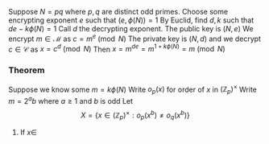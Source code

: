 Suppose $N=pq$ where $p,q$ are distinct odd primes.
Choose some encrypting exponent $e$ such that $(e,\phi(N))=1$
By Euclid, find $d,k$ such that $de-k\phi(N)=1$
Call $d$ the decrypting exponent.
The public key is $(N,e)$
We encrypt $m\in \mathcal{M}$ as $c=m^{e}\pmod{N}$
The private key is $(N,d)$ and we decrypt $c\in \mathcal{C}$ as $x=c^{d}\pmod{N}$
Then
$x=m^{de}=m^{1+k\phi(N)}=m\pmod{N}$
### Theorem
Suppose we know some $m=k\phi(N)$
Write $o_{p}(x)$ for order of $x$ in $(\mathbb{Z}_{p})^{\times}$
Write $m=2^{a}b$ where $a\geq 1$ and $b$ is odd
Let 
$$
X=\{ x\in(\mathbb{Z}_{p})^{\times}: o_{p}(x^{b})\neq o_{q}(x^{b}) \}
$$
1. If $x\in$